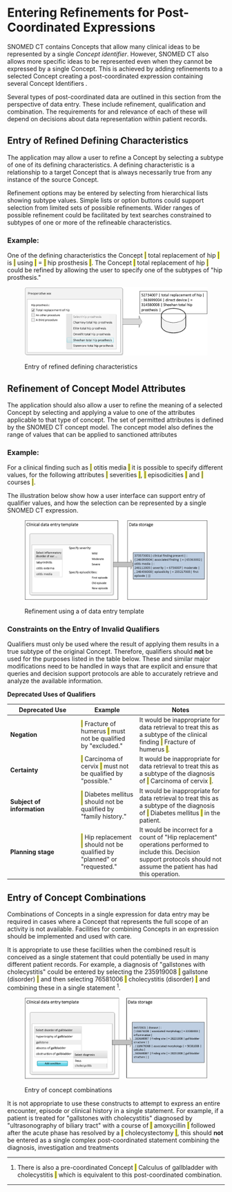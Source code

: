 # Entering Refinements for Post-Coordinated Expressions

SNOMED CT contains Concepts that allow many clinical ideas to be represented by a single _Concept identifier_. However, SNOMED CT also allows more specific ideas to be represented even when they cannot be expressed by a single Concept. This is achieved by adding refinements to a selected Concept creating a post-coordinated expression containing several Concept Identifiers _._

Several types of post-coordinated data are outlined in this section from the perspective of data entry. These include refinement, qualification and combination. The requirements for and relevance of each of these will depend on decisions about data representation within patient records.

## Entry of Refined Defining Characteristics

The application may allow a user to refine a Concept by selecting a subtype of one of its defining characteristics. A defining characteristic is a relationship to a target Concept that is always necessarily true from any instance of the source Concept.

Refinement options may be entered by selecting from hierarchical lists showing subtype values. Simple lists or option buttons could support selection from limited sets of possible refinements. Wider ranges of possible refinement could be facilitated by text searches constrained to subtypes of one or more of the refineable characteristics.

### **Example:**

One of the defining characteristics the Concept <mark style="color:blue;">|</mark> total replacement of hip <mark style="color:blue;">|</mark> is <mark style="color:blue;">|</mark> using <mark style="color:blue;">|</mark> = <mark style="color:blue;">|</mark> hip prosthesis <mark style="color:blue;">|</mark>. The Concept <mark style="color:blue;">|</mark> total replacement of hip <mark style="color:blue;">|</mark> could be refined by allowing the user to specify one of the subtypes of "hip prosthesis."

<figure><img src="../images/52170548.png" alt=""><figcaption><p>Entry of refined defining characteristics</p></figcaption></figure>

## Refinement of Concept Model Attributes

The application should also allow a user to refine the meaning of a selected Concept by selecting and applying a value to one of the attributes applicable to that type of concept. The set of permitted attributes is defined by the SNOMED CT concept model. The concept model also defines the range of values that can be applied to sanctioned attributes

### **Example:**

For a clinical finding such as <mark style="color:blue;">|</mark> otitis media <mark style="color:blue;">|</mark> it is possible to specify different values, for the following attributes <mark style="color:blue;">|</mark> severities <mark style="color:blue;">|</mark>, <mark style="color:blue;">|</mark> episodicities <mark style="color:blue;">|</mark> and <mark style="color:blue;">|</mark> courses <mark style="color:blue;">|</mark>.

The illustration below show how a user interface can support entry of qualifier values, and how the selection can be represented by a single SNOMED CT expression.

<figure><img src="../images/52170550.png" alt=""><figcaption><p>Refinement using a of data entry template</p></figcaption></figure>

### Constraints on the Entry of Invalid Qualifiers

Qualifiers must only be used where the result of applying them results in a true subtype of the original Concept. Therefore, qualifiers should **not** be used for the purposes listed in the table below. These and similar major modifications need to be handled in ways that are explicit and ensure that queries and decision support protocols are able to accurately retrieve and analyze the available information.

**Deprecated Uses of Qualifiers**

<table data-header-hidden><thead><tr><th width="149.7734375">Deprecated Use</th><th>Example</th><th>Notes</th></tr></thead><tbody><tr><td><strong>Negation</strong></td><td><mark style="color:blue;">|</mark> Fracture of humerus <mark style="color:blue;">|</mark> must not be qualified by "excluded."</td><td>It would be inappropriate for data retrieval to treat this as a subtype of the clinical finding <mark style="color:blue;">|</mark> Fracture of humerus <mark style="color:blue;">|</mark>.</td></tr><tr><td><strong>Certainty</strong></td><td><mark style="color:blue;">|</mark> Carcinoma of cervix <mark style="color:blue;">|</mark> must not be qualified by "possible."</td><td>It would be inappropriate for data retrieval to treat this as a subtype of the diagnosis of <mark style="color:blue;">|</mark> Carcinoma of cervix <mark style="color:blue;">|</mark>.</td></tr><tr><td><strong>Subject of information</strong></td><td><mark style="color:blue;">|</mark> Diabetes mellitus <mark style="color:blue;">|</mark> should not be qualified by "family history."</td><td>It would be inappropriate for data retrieval to treat this as a subtype of the diagnosis of <mark style="color:blue;">|</mark> Diabetes mellitus <mark style="color:blue;">|</mark> in the patient.</td></tr><tr><td><strong>Planning stage</strong></td><td><mark style="color:blue;">|</mark> Hip replacement <mark style="color:blue;">|</mark> should not be qualified by "planned" or "requested."</td><td>It would be incorrect for a count of "Hip replacement" operations performed to include this. Decision support protocols should not assume the patient has had this operation.</td></tr></tbody></table>

## Entry of Concept Combinations

Combinations of Concepts in a single expression for data entry may be required in cases where a Concept that represents the full scope of an activity is not available. Facilities for combining Concepts in an expression should be implemented and used with care.

It is appropriate to use these facilities when the combined result is conceived as a single statement that could potentially be used in many different patient records. For example, a diagnosis of "gallstones with cholecystitis" could be entered by selecting the 235919008 <mark style="color:blue;">|</mark> gallstone (disorder) <mark style="color:blue;">|</mark> and then selecting 76581006 <mark style="color:blue;">|</mark> cholecystitis (disorder) <mark style="color:blue;">|</mark> and combining these in a single statement <sup>1</sup>.

<figure><img src="../images/52170552.png" alt=""><figcaption><p>Entry of concept combinations</p></figcaption></figure>

It is not appropriate to use these constructs to attempt to express an entire encounter, episode or clinical history in a single statement. For example, if a patient is treated for "gallstones with cholecystitis" diagnosed by "ultrasonography of biliary tract" with a course of <mark style="color:blue;">|</mark> amoxycillin <mark style="color:blue;">|</mark> followed after the acute phase has resolved by a <mark style="color:blue;">|</mark> cholecystectomy <mark style="color:blue;">|</mark>, this should **not** be entered as a single complex post-coordinated statement combining the diagnosis, investigation and treatments

***

1. There is also a pre-coordinated Concept <mark style="color:blue;">|</mark> Calculus of gallbladder with cholecystitis <mark style="color:blue;">|</mark> which is equivalent to this post-coordinated combination.

***
